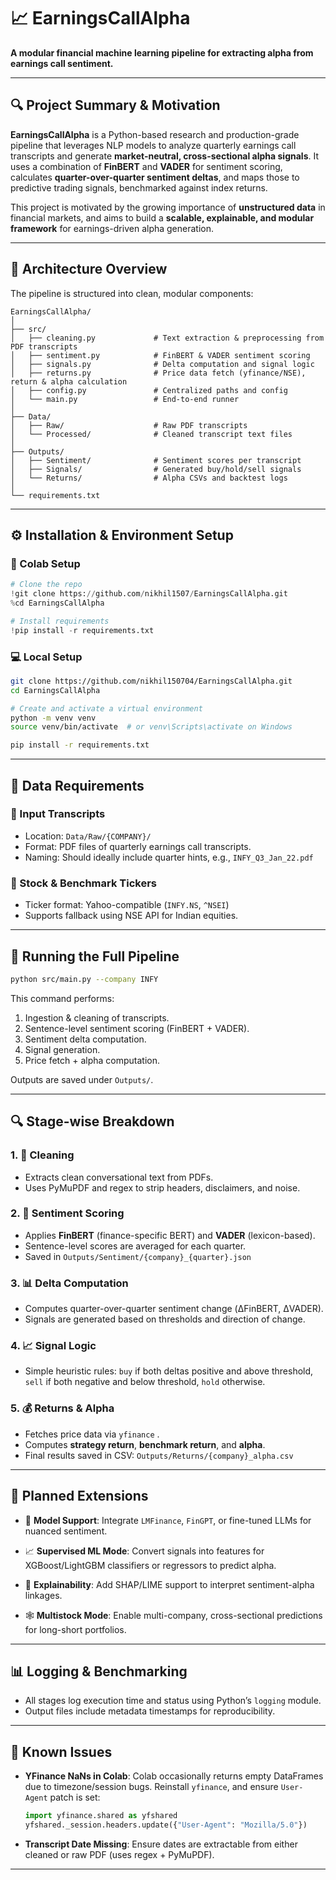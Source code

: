 
# 📈 EarningsCallAlpha

**A modular financial machine learning pipeline for extracting alpha from earnings call sentiment.**

---

## 🔍 Project Summary & Motivation

**EarningsCallAlpha** is a Python-based research and production-grade pipeline that leverages NLP models to analyze quarterly earnings call transcripts and generate **market-neutral, cross-sectional alpha signals**. It uses a combination of **FinBERT** and **VADER** for sentiment scoring, calculates **quarter-over-quarter sentiment deltas**, and maps those to predictive trading signals, benchmarked against index returns.

This project is motivated by the growing importance of **unstructured data** in financial markets, and aims to build a **scalable, explainable, and modular framework** for earnings-driven alpha generation.

---

## 🧠 Architecture Overview

The pipeline is structured into clean, modular components:

```
EarningsCallAlpha/
│
├── src/
│   ├── cleaning.py             # Text extraction & preprocessing from PDF transcripts
│   ├── sentiment.py            # FinBERT & VADER sentiment scoring
│   ├── signals.py              # Delta computation and signal logic
│   ├── returns.py              # Price data fetch (yfinance/NSE), return & alpha calculation
│   ├── config.py               # Centralized paths and config
│   └── main.py                 # End-to-end runner
│
├── Data/
│   ├── Raw/                    # Raw PDF transcripts
│   └── Processed/              # Cleaned transcript text files
│
├── Outputs/
│   ├── Sentiment/              # Sentiment scores per transcript
│   ├── Signals/                # Generated buy/hold/sell signals
│   └── Returns/                # Alpha CSVs and backtest logs
│
└── requirements.txt
```

---

## ⚙️ Installation & Environment Setup

### 🔁 Colab Setup

```python
# Clone the repo
!git clone https://github.com/nikhil1507/EarningsCallAlpha.git
%cd EarningsCallAlpha

# Install requirements
!pip install -r requirements.txt
```

### 💻 Local Setup

```bash
git clone https://github.com/nikhil150704/EarningsCallAlpha.git
cd EarningsCallAlpha

# Create and activate a virtual environment
python -m venv venv
source venv/bin/activate  # or venv\Scripts\activate on Windows

pip install -r requirements.txt
```

---

## 📂 Data Requirements

### 📁 Input Transcripts

* Location: `Data/Raw/{COMPANY}/`
* Format: PDF files of quarterly earnings call transcripts.
* Naming: Should ideally include quarter hints, e.g., `INFY_Q3_Jan_22.pdf`

### 🏦 Stock & Benchmark Tickers

* Ticker format: Yahoo-compatible (`INFY.NS`, `^NSEI`)
* Supports fallback using NSE API for Indian equities.

---

## 🚀 Running the Full Pipeline

```bash
python src/main.py --company INFY
```

This command performs:

1. Ingestion & cleaning of transcripts.
2. Sentence-level sentiment scoring (FinBERT + VADER).
3. Sentiment delta computation.
4. Signal generation.
5. Price fetch + alpha computation.

Outputs are saved under `Outputs/`.

---

## 🔍 Stage-wise Breakdown

### 1. 🧼 Cleaning

* Extracts clean conversational text from PDFs.
* Uses PyMuPDF and regex to strip headers, disclaimers, and noise.

### 2. 🧠 Sentiment Scoring

* Applies **FinBERT** (finance-specific BERT) and **VADER** (lexicon-based).
* Sentence-level scores are averaged for each quarter.
* Saved in `Outputs/Sentiment/{company}_{quarter}.json`

### 3. 📊 Delta Computation

* Computes quarter-over-quarter sentiment change (ΔFinBERT, ΔVADER).
* Signals are generated based on thresholds and direction of change.

### 4. 📈 Signal Logic

* Simple heuristic rules:
  `buy` if both deltas positive and above threshold,
  `sell` if both negative and below threshold,
  `hold` otherwise.

### 5. 💰 Returns & Alpha

* Fetches price data via `yfinance` .
* Computes **strategy return**, **benchmark return**, and **alpha**.
* Final results saved in CSV: `Outputs/Returns/{company}_alpha.csv`

---

## 🧪 Planned Extensions

* 🔮 **Model Support**:
  Integrate `LMFinance`, `FinGPT`, or fine-tuned LLMs for nuanced sentiment.

* 📈 **Supervised ML Mode**:
  Convert signals into features for XGBoost/LightGBM classifiers or regressors to predict alpha.

* 🧠 **Explainability**:
  Add SHAP/LIME support to interpret sentiment-alpha linkages.

* 🕸 **Multistock Mode**:
  Enable multi-company, cross-sectional predictions for long-short portfolios.

---

## 📊 Logging & Benchmarking

* All stages log execution time and status using Python’s `logging` module.
* Output files include metadata timestamps for reproducibility.

---

## 🐛 Known Issues

* **YFinance NaNs in Colab**:
  Colab occasionally returns empty DataFrames due to timezone/session bugs. Reinstall `yfinance`, and ensure `User-Agent` patch is set:

  ```python
  import yfinance.shared as yfshared
  yfshared._session.headers.update({"User-Agent": "Mozilla/5.0"})
  ```

* **Transcript Date Missing**:
  Ensure dates are extractable from either cleaned or raw PDF (uses regex + PyMuPDF).

---


